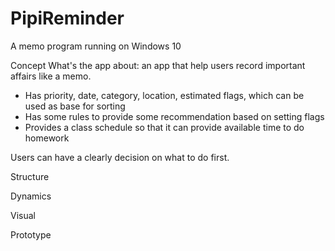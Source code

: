 # PipiReminder
A memo program running on Windows 10

Concept
What's the app about: an app that help users record important affairs like a memo.
* Has priority, date, category, location, estimated flags, which can be used as base for sorting
* Has some rules to provide some recommendation based on setting flags
* Provides a class schedule so that it can provide available time to do homework

Users can have a clearly decision on what to do first.

Structure


Dynamics


Visual


Prototype
